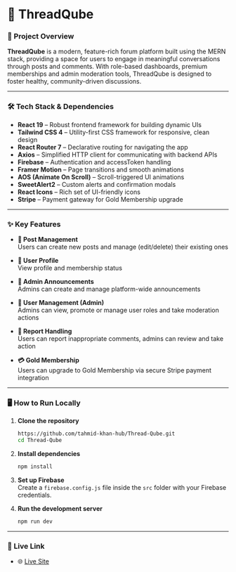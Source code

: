 # 💬 ThreadQube

### 📝 Project Overview  
**ThreadQube** is a modern, feature-rich forum platform built using the MERN stack, providing a space for users to engage in meaningful conversations through posts and comments. With role-based dashboards, premium memberships and admin moderation tools, ThreadQube is designed to foster healthy, community-driven discussions.

---

### 🛠 Tech Stack & Dependencies  
- **React 19** – Robust frontend framework for building dynamic UIs  
- **Tailwind CSS 4** – Utility-first CSS framework for responsive, clean design  
- **React Router 7** – Declarative routing for navigating the app  
- **Axios** – Simplified HTTP client for communicating with backend APIs  
- **Firebase** – Authentication and accessToken handling  
- **Framer Motion** – Page transitions and smooth animations  
- **AOS (Animate On Scroll)** – Scroll-triggered UI animations  
- **SweetAlert2** – Custom alerts and confirmation modals  
- **React Icons** – Rich set of UI-friendly icons  
- **Stripe** – Payment gateway for Gold Membership upgrade  

---

### ✨ Key Features  

- **📝 Post Management**  
  Users can create new posts and manage (edit/delete) their existing ones  

- **👤 User Profile**  
  View profile and membership status  

- **📢 Admin Announcements**  
  Admins can create and manage platform-wide announcements  

- **👥 User Management (Admin)**  
  Admins can view, promote or manage user roles and take moderation actions  

- **🚩 Report Handling**  
  Users can report inappropriate comments, admins can review and take action  

- **💳 Gold Membership**  
  Users can upgrade to Gold Membership via secure Stripe payment integration  

---

### 🖥️ How to Run Locally  

1. **Clone the repository**
   ```bash
   https://github.com/tahmid-khan-hub/Thread-Qube.git
   cd Thread-Qube

   
2. **Install dependencies**
   ```bash
   npm install
   ```

3. **Set up Firebase**  
   Create a `firebase.config.js` file inside the `src` folder with your Firebase credentials.

4. **Run the development server**
   ```bash
   npm run dev
   ```

---

### 🔗 Live Link  
- 🌐 [Live Site](https://thread-qube-app.netlify.app)
